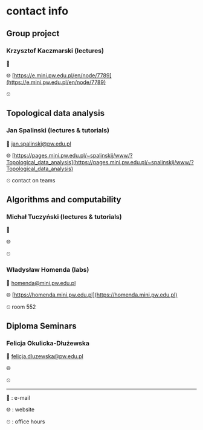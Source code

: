 # contact info

## Group project

### Krzysztof Kaczmarski (lectures)

📧

🌐 [https://e.mini.pw.edu.pl/en/node/7789](https://e.mini.pw.edu.pl/en/node/7789)

⏲

## Topological data analysis

### Jan Spalinski (lectures & tutorials)

📧 jan.spalinski@pw.edu.pl

🌐 [https://pages.mini.pw.edu.pl/~spalinskij/www/?Topological_data_analysis](https://pages.mini.pw.edu.pl/~spalinskij/www/?Topological_data_analysis)

⏲ contact on teams

## Algorithms and computability

### Michał Tuczyński (lectures & tutorials)

📧

🌐 []()

⏲

### Władysław Homenda (labs)

📧 homenda@mini.pw.edu.pl

🌐 [https://homenda.mini.pw.edu.pl](https://homenda.mini.pw.edu.pl)

⏲ room 552

## Diploma Seminars

### Felicja Okulicka-Dłużewska

📧 felicja.dluzewska@pw.edu.pl

🌐 []()

⏲

---

📧 : e-mail

🌐 : website

⏲ : office hours
